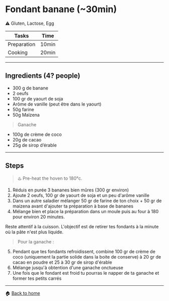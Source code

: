 # Fondant banane (~30min)

:warning: Gluten, Lactose, Egg

Tasks | Time
------------ | ------------- 
Preparation  | 10min
Cooking  | 20min

---

## Ingredients (4? people)

- 300 g de banane
- 2 oeufs
- 100 gr de yaourt de soja
- Arôme de vanille (peut être dans le yaourt)
- 50g farine
- 50g Maïzena

> Ganache

- 100g de crème de coco
- 20g de cacao
- 25g de sirop d’érable


---

## Steps

> :hotsprings: Pre-heat the hoven to 180°c.

1. Réduis en purée 3 bananes bien mûres (300 gr environ)
2. Ajoute 2 oeufs, 100 gr de yaourt de soja et un peu d'arôme vanille
3. Dans un autre saladier mélanger 50 gr de farine de ton choix + 50 gr de maizena avant d'ajouter ta préparation à base de bananes
4. Mélange bien et place la préparation dans un moule puis au four à 180 pour environ 20 minutes.

Reste attentif à la cuisson. L'objectif est de retirer tes fondants à la minute où la pâte n'est plus liquide.

> Pour la ganache :
 
5. Pendant que tes fondants refroidissent, combine 100 gr de crème de coco (uniquement la partie solide dans la boite de conserve) à 20 gr de cacao en poudre et 25 à 30 gr de sirop d'érable
6. Mélange jusqu'à obtention d'une ganache onctueuse
7. Une fois que le fondant est froid tu pourras le napper de ta ganache et former tes petits carrés

---

:house: [Back to home](../README.md)


